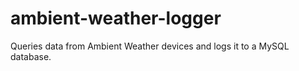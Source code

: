 # ambient-weather-logger
Queries data from Ambient Weather devices and logs it to a MySQL database.
